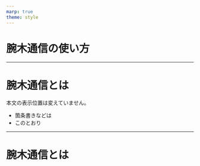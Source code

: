 ```yaml
---
marp: true
theme: style
---
```

<!--
class: title
-->

# 腕木通信の使い方

---
<!--
class: slides
footer: 'by NH-Works'
paginate: true
-->

# 腕木通信とは

<!-- ## 直下に各スライドのリード文をh2 `##` で入れる。 -->

本文の表示位置は変えていません。

- 箇条書きなどは
- このとおり

---

# 腕木通信とは
